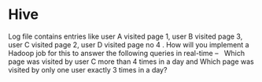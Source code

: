 # Hive
Log file contains entries like user A visited page 1, user B visited page 3, user C visited page 2, user D visited page no 4 . How will you implement a Hadoop job for this to answer the following queries in real-time –   Which page was visited by user C more than 4 times in a day and Which page was visited by only one user exactly 3 times in a day?
